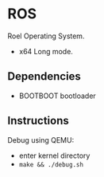 # ROS

Roel Operating System. 

- x64 Long mode.

## Dependencies

- BOOTBOOT bootloader

## Instructions

Debug using QEMU:

- enter kernel directory
- `make && ./debug.sh`

